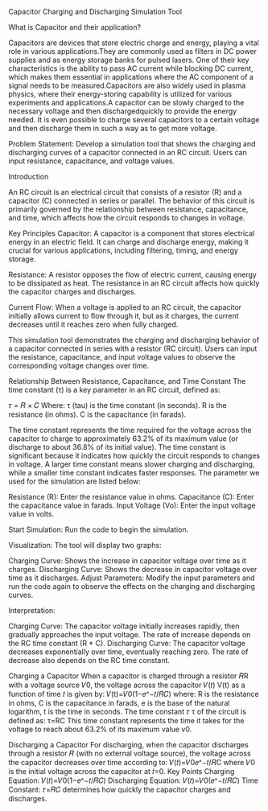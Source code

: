 Capacitor Charging and Discharging Simulation Tool

What is Capacitor and their application?

Capacitors are devices that store electric charge and energy, playing a vital role in various applications.They are commonly used as filters in DC power supplies and as energy storage banks for pulsed lasers.
One of their key characteristics is the ability to pass AC current while blocking DC current, which makes them essential in applications where the AC component of a signal needs to be measured.Capacitors are also widely used in plasma physics, where their energy-storing capability is utilized for various experiments and applications.A capacitor can be slowly charged to the necessary voltage and then dischargedquickly to provide the energy needed. It is even possible to charge several capacitors to a certain voltage and then discharge them in such a way as to get more voltage.

Problem Statement: Develop a simulation tool that shows the charging and discharging curves of a capacitor connected in an RC circuit. Users can input resistance, capacitance, and voltage values.

Introduction

An RC circuit is an electrical circuit that consists of a resistor (R) and a capacitor (C) connected in series or parallel. The behavior of this circuit is primarily governed by the relationship between resistance, capacitance, and time, which affects how the circuit responds to changes in voltage.

Key Principles
Capacitor: A capacitor is a component that stores electrical energy in an electric field. It can charge and discharge energy, making it crucial for various applications, including filtering, timing, and energy storage.

Resistance: A resistor opposes the flow of electric current, causing energy to be dissipated as heat. The resistance in an RC circuit affects how quickly the capacitor charges and discharges.

Current Flow: When a voltage is applied to an RC circuit, the capacitor initially allows current to flow through it, but as it charges, the current decreases until it reaches zero when fully charged.

This simulation tool demonstrates the charging and discharging behavior of a capacitor connected in series with a resistor (RC circuit). Users can input the resistance, capacitance, and input voltage values to observe the corresponding voltage changes over time.

Relationship Between Resistance, Capacitance, and Time Constant
The time constant (τ) is a key parameter in an RC circuit, defined as:

𝜏 = 𝑅 × 𝐶
Where:
τ (tau) is the time constant (in seconds).
R is the resistance (in ohms).
C is the capacitance (in farads).


The time constant represents the time required for the voltage across the capacitor to charge to approximately 63.2% of its maximum value (or discharge to about 36.8% of its initial value). The time constant is significant because it indicates how quickly the circuit responds to changes in voltage. A larger time constant means slower charging and discharging, while a smaller time constant indicates faster responses.
The parameter we used for the simulation are listed below:

Resistance (R): Enter the resistance value in ohms.
Capacitance (C): Enter the capacitance value in farads.
Input Voltage (Vo): Enter the input voltage value in volts.

Start Simulation: Run the code to begin the simulation.

Visualization: The tool will display two graphs:

Charging Curve: Shows the increase in capacitor voltage over time as it charges.
Discharging Curve: Shows the decrease in capacitor voltage over time as it discharges.
Adjust Parameters: Modify the input parameters and run the code again to observe the effects on the charging and discharging curves.

Interpretation:

Charging Curve: The capacitor voltage initially increases rapidly, then gradually approaches the input voltage. The rate of increase depends on the RC time constant (R * C).
Discharging Curve: The capacitor voltage decreases exponentially over time, eventually reaching zero. The rate of decrease also depends on the RC time constant.

Charging a Capacitor
When a capacitor is charged through a resistor 𝑅R with a voltage source 𝑉0, the voltage across the capacitor 𝑉(𝑡)
V(t) as a function of time 𝑡 is given by:
𝑉(t)=𝑉0(1−𝑒^−𝑡/𝑅𝐶)
where:
R is the resistance in ohms,
C is the capacitance in farads,
e is the base of the natural logarithm,
t is the time in seconds.
The time constant 𝜏
τ of the circuit is defined as:
τ=RC
This time constant represents the time it takes for the voltage to reach about 63.2% of its maximum value v0.

Discharging a Capacitor
For discharging, when the capacitor discharges through a resistor 𝑅 (with no external voltage source), the voltage across the capacitor decreases over time according to:
𝑉(𝑡)=𝑉0𝑒^−𝑡/𝑅C
where 
𝑉0 is the initial voltage across the capacitor at 𝑡=0.
Key Points
Charging Equation: 
𝑉(𝑡)=𝑉0(1−𝑒^−𝑡/𝑅𝐶)
Discharging Equation: 
𝑉(𝑡)=𝑉0(𝑒^−𝑡/𝑅𝐶) 
Time Constant: 
𝜏=𝑅𝐶 determines how quickly the capacitor charges and discharges.


